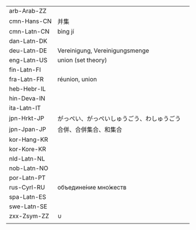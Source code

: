 | | | |
|-|-|-|
| arb-Arab-ZZ |  |  |
| cmn-Hans-CN | 并集 |  |
| cmn-Latn-CN | bìng jí |  |
| dan-Latn-DK |  |  |
| deu-Latn-DE | Vereinigung, Vereinigungsmenge |  |
| eng-Latn-US | union (set theory) |  |
| fin-Latn-FI |  |  |
| fra-Latn-FR | réunion, union |  |
| heb-Hebr-IL |  |  |
| hin-Deva-IN |  |  |
| ita-Latn-IT |  |  |
| jpn-Hrkt-JP | がっぺい、がっぺいしゅうごう、わしゅうごう |  |
| jpn-Jpan-JP | 合併、合併集合、和集合 |  |
| kor-Hang-KR |  |  |
| kor-Kore-KR |  |  |
| nld-Latn-NL |  |  |
| nob-Latn-NO |  |  |
| por-Latn-PT |  |  |
| rus-Cyrl-RU | объедине́ние мно́жеств |  |
| spa-Latn-ES |  |  |
| swe-Latn-SE |  |  |
| zxx-Zsym-ZZ | ∪ |  |
|  |  |  |

